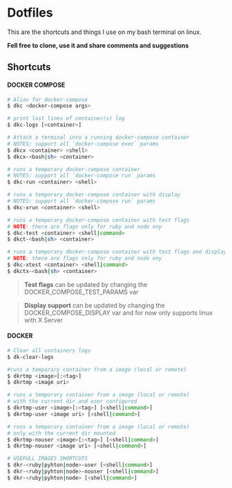 # Dotfiles

This are the shortcuts and things I use on my bash terminal on linux.

**Fell free to clone, use it and share comments and suggestions**


## Shortcuts

#### DOCKER COMPOSE

```bash
# Alias for docker-compose
$ dkc <docker-compose args>

# print last lines of container(s) log
$ dkc-logs [<container>]

# Attach a terminal into a running docker-compose container
# NOTES: support all `docker-compose exec` params
$ dkcx <container> <shell>
$ dkcx-<bash|sh> <container>

# runs a temporary docker-compose container
# NOTES: support all `docker-compose run` params
$ dkc-run <container> <shell>

# runs a temporary docker-compose container with display
# NOTES: support all `docker-compose run` params
$ dkc-xrun <container> <shell>

# runs a temporary docker-compose container with test flags
# NOTE: there are flags only for ruby and node ony
$ dkc-test <container> <shell|command>
$ dkct-<bash|sh> <container>

# runs a temporary docker-compose container with test flags and display
# NOTE: there are flags only for ruby and node ony
$ dkc-xtest <container> <shell|command>
$ dkctx-<bash|sh> <container>
```

> **Test flags** can be updated by changing the DOCKER_COMPOSE_TEST_PARAMS var

> **Display support** can be updated by changing the DOCKER_COMPOSE_DISPLAY var and for now only supports linux with X Server


#### DOCKER

```bash
# Clear all containers logs
$ dk-clear-logs

#runs a temporary container from a image (local or remote)
$ dkrtmp <image>[:<tag>]
$ dkrtmp <image uri>

# runs a temporary container from a image (local or remote)
# with the current dir and user configured
$ dkrtmp-user <image>[:<tag>] [<shell|command>]
$ dkrtmp-user <image uri> [<shell|command>]

# runs a temporary container from a image (local or remote)
# only with the current dir mounted
$ dkrtmp-nouser <image>[:<tag>] [<shell|command>]
$ dkrtmp-nouser <image uri> [<shell|command>]

# USEFULL IMAGES SHORTCUTS
$ dkr-<ruby|pyhton|node>-user [<shell|command>]
$ dkr-<ruby|pyhton|node>-nouser [<shell|command>]
$ dkr-<ruby|pyhton|node> [<shell|command>]

```
